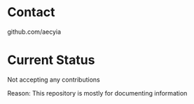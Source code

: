 # Contact

github.com/aecyia

# Current Status

Not accepting any contributions

Reason: This repository is mostly for documenting information